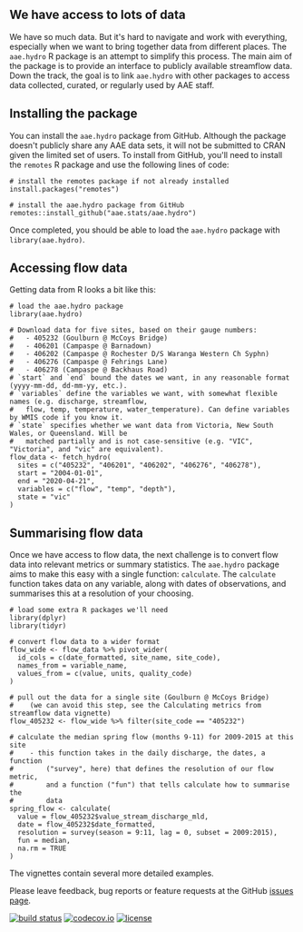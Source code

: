 ## We have access to lots of data

We have so much data. But it's hard to navigate and work with everything, especially when we want to bring together data from different places. The `aae.hydro` R package is an attempt to simplify this process. The main aim of the package is to provide an interface to publicly available streamflow data. Down the track, the goal is to link `aae.hydro` with other packages to access data collected, curated, or regularly used by AAE staff.

## Installing the package

You can install the `aae.hydro` package from GitHub. Although the package doesn't publicly share any AAE data sets, it will not be submitted to CRAN given the limited set of users. To install from GitHub, you'll need to install the `remotes` R package and use the following lines of code:

```{r install-packages, eval = FALSE}
# install the remotes package if not already installed
install.packages("remotes")

# install the aae.hydro package from GitHub
remotes::install_github("aae.stats/aae.hydro")
```

Once completed, you should be able to load the `aae.hydro` package with `library(aae.hydro)`.

## Accessing flow data

Getting data from R looks a bit like this:

```{r}
# load the aae.hydro package
library(aae.hydro)

# Download data for five sites, based on their gauge numbers:
#   - 405232 (Goulburn @ McCoys Bridge)
#   - 406201 (Campaspe @ Barnadown)
#   - 406202 (Campaspe @ Rochester D/S Waranga Western Ch Syphn)
#   - 406276 (Campaspe @ Fehrings Lane)
#   - 406278 (Campaspe @ Backhaus Road)
# `start` and `end` bound the dates we want, in any reasonable format (yyyy-mm-dd, dd-mm-yy, etc.).
# `variables` define the variables we want, with somewhat flexible names (e.g. discharge, streamflow,
#   flow, temp, temperature, water_temperature). Can define variables by WMIS code if you know it.
# `state` specifies whether we want data from Victoria, New South Wales, or Queensland. Will be
#   matched partially and is not case-sensitive (e.g. "VIC", "Victoria", and "vic" are equivalent).
flow_data <- fetch_hydro(
  sites = c("405232", "406201", "406202", "406276", "406278"),
  start = "2004-01-01",
  end = "2020-04-21",
  variables = c("flow", "temp", "depth"),
  state = "vic"
)
```

## Summarising flow data

Once we have access to flow data, the next challenge is to convert flow data into relevant metrics or summary statistics. The `aae.hydro` package aims to make this easy with a single function: `calculate`. The `calculate` function takes data on any variable, along with dates of observations, and summarises this at a resolution of your choosing. 

```{r}
# load some extra R packages we'll need
library(dplyr)
library(tidyr)

# convert flow data to a wider format
flow_wide <- flow_data %>% pivot_wider(
  id_cols = c(date_formatted, site_name, site_code),
  names_from = variable_name,
  values_from = c(value, units, quality_code)
)

# pull out the data for a single site (Goulburn @ McCoys Bridge)
#    (we can avoid this step, see the Calculating metrics from streamflow data vignette)
flow_405232 <- flow_wide %>% filter(site_code == "405232")

# calculate the median spring flow (months 9-11) for 2009-2015 at this site
#    - this function takes in the daily discharge, the dates, a function
#        ("survey", here) that defines the resolution of our flow metric,
#        and a function ("fun") that tells calculate how to summarise the
#        data
spring_flow <- calculate(
  value = flow_405232$value_stream_discharge_mld,
  date = flow_405232$date_formatted,
  resolution = survey(season = 9:11, lag = 0, subset = 2009:2015),
  fun = median,
  na.rm = TRUE
)
```

The vignettes contain several more detailed examples.

Please leave feedback, bug reports or feature requests at the GitHub [issues page](https://github.com/aae-stats/aae.hydro/issues). 

[![build status](https://travis-ci.org/aae-stats/aae.hydro.svg?branch=master)](https://travis-ci.org/aae-stats/aae.hydro) [![codecov.io](https://codecov.io/github/aae-stats/aae.hydro/coverage.svg?branch=master)](https://codecov.io/github/aae-stats/aae.hydro?branch=master) [![license](https://img.shields.io/badge/License-Apache%202.0-blue.svg)](https://opensource.org/licenses/Apache-2.0)
